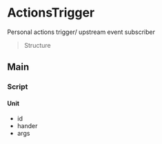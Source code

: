 # ActionsTrigger

Personal actions trigger/ upstream event subscriber

> Structure

## Main

### Script

#### Unit

* id
* hander
* args
